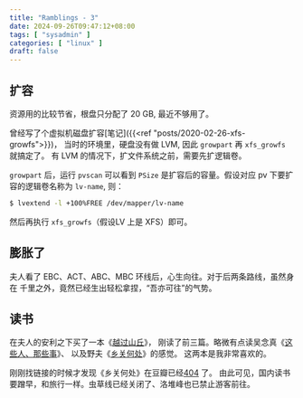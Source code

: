 ```yaml
---
title: "Ramblings - 3"
date: 2024-09-26T09:47:12+08:00
tags: [ "sysadmin" ]
categories: [ "linux" ]
draft: false
---
```


## 扩容

资源用的比较节省，根盘只分配了 20 GB, 最近不够用了。

曾经写了个虚拟机磁盘扩容[笔记]({{<ref "posts/2020-02-26-xfs-growfs">}})，
当时的环境里，硬盘没有做 LVM, 因此 `growpart` 再 `xfs_growfs` 就搞定了。
有 LVM 的情况下，扩文件系统之前，需要先扩逻辑卷。

`growpart` 后，运行 `pvscan` 可以看到 `PSize` 是扩容后的容量。假设对应
pv 下要扩容的逻辑卷名称为 `lv-name`, 则：

```sh
$ lvextend -l +100%FREE /dev/mapper/lv-name
```

然后再执行 `xfs_growfs`（假设LV 上是 XFS）即可。

## 膨胀了

夫人看了 EBC、ACT、ABC、MBC 环线后，心生向往。对于后两条路线，虽然身在
千里之外，竟然已经生出轻松拿捏，“吾亦可往”的气势。

## 读书

在夫人的安利之下买了一本《[越过山丘](https://book.douban.com/subject/36946533/)》，
刚读了前三篇。略微有点读吴念真《[这些人、那些事](https://book.douban.com/subject/6388661/)》、
以及野夫《[乡关何处](https://baike.baidu.com/item/%E4%B9%A1%E5%85%B3%E4%BD%95%E5%A4%84/2376708)》的感觉。
这两本是我非常喜欢的。

刚刚找链接的时候才发现《乡关何处》在豆瓣已经[404](https://book.douban.com/subject/10569855/) 了。
由此可见，国内读书要蹭早，和旅行一样。虫草线已经关闭了、洛堆峰也已禁止游客前往。
